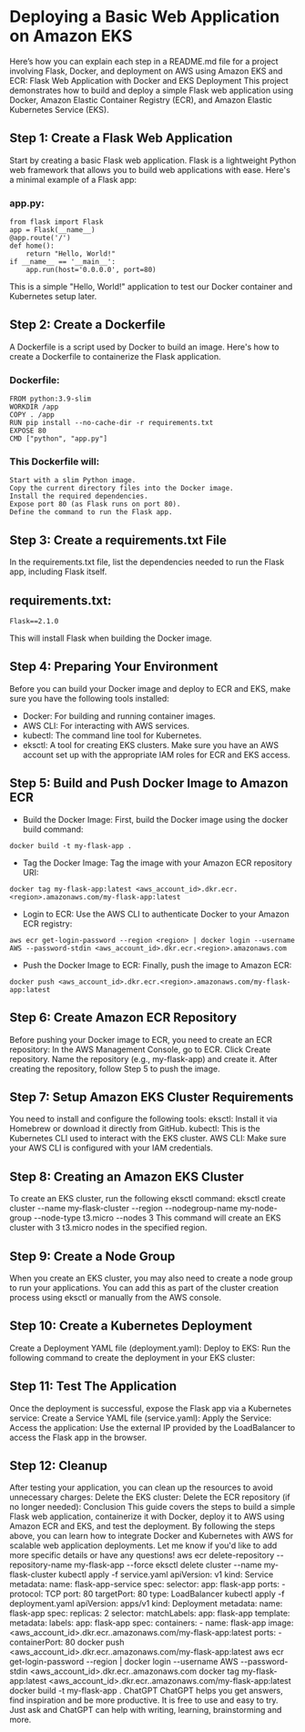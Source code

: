 # Deploying a Basic Web Application on Amazon EKS

Here’s how you can explain each step in a README.md file for a project involving Flask, Docker, and deployment on AWS using Amazon EKS and ECR:
Flask Web Application with Docker and EKS Deployment
This project demonstrates how to build and deploy a simple Flask web application using Docker, Amazon Elastic Container Registry (ECR), and Amazon Elastic Kubernetes Service (EKS).

## Step 1: Create a Flask Web Application
Start by creating a basic Flask web application. Flask is a lightweight Python web framework that allows you to build web applications with ease. 
Here's a minimal example of a Flask app:
### app.py:
```
from flask import Flask
app = Flask(__name__)
@app.route('/')
def home():
    return "Hello, World!"
if __name__ == '__main__':
    app.run(host='0.0.0.0', port=80)
```
This is a simple "Hello, World!" application to test our Docker container and Kubernetes setup later.
## Step 2: Create a Dockerfile
A Dockerfile is a script used by Docker to build an image. Here's how to create a Dockerfile to containerize the Flask application.
### Dockerfile:
```
FROM python:3.9-slim 
WORKDIR /app
COPY . /app
RUN pip install --no-cache-dir -r requirements.txt
EXPOSE 80
CMD ["python", "app.py"]
```
### This Dockerfile will:
    Start with a slim Python image.
    Copy the current directory files into the Docker image.
    Install the required dependencies.
    Expose port 80 (as Flask runs on port 80).
    Define the command to run the Flask app.
## Step 3: Create a requirements.txt File
In the requirements.txt file, list the dependencies needed to run the Flask app, including Flask itself.
## requirements.txt:
```
Flask==2.1.0
```
This will install Flask when building the Docker image.
## Step 4: Preparing Your Environment
Before you can build your Docker image and deploy to ECR and EKS, make sure you have the following tools installed:
- Docker: For building and running container images.
- AWS CLI: For interacting with AWS services.
- kubectl: The command line tool for Kubernetes.
- eksctl: A tool for creating EKS clusters.
Make sure you have an AWS account set up with the appropriate IAM roles for ECR and EKS access.
## Step 5: Build and Push Docker Image to Amazon ECR
- Build the Docker Image: First, build the Docker image using the docker build command:
```
docker build -t my-flask-app .
```
- Tag the Docker Image: Tag the image with your Amazon ECR repository URI:
```
docker tag my-flask-app:latest <aws_account_id>.dkr.ecr.<region>.amazonaws.com/my-flask-app:latest
```
- Login to ECR: Use the AWS CLI to authenticate Docker to your Amazon ECR registry:
```
aws ecr get-login-password --region <region> | docker login --username AWS --password-stdin <aws_account_id>.dkr.ecr.<region>.amazonaws.com
```
- Push the Docker Image to ECR: Finally, push the image to Amazon ECR:
```
docker push <aws_account_id>.dkr.ecr.<region>.amazonaws.com/my-flask-app:latest
```
## Step 6: Create Amazon ECR Repository
Before pushing your Docker image to ECR, you need to create an ECR repository:
In the AWS Management Console, go to ECR.
Click Create repository.
Name the repository (e.g., my-flask-app) and create it.
After creating the repository, follow Step 5 to push the image.
## Step 7: Setup Amazon EKS Cluster Requirements
You need to install and configure the following tools:
eksctl: Install it via Homebrew or download it directly from GitHub.
kubectl: This is the Kubernetes CLI used to interact with the EKS cluster.
AWS CLI: Make sure your AWS CLI is configured with your IAM credentials.
## Step 8: Creating an Amazon EKS Cluster
To create an EKS cluster, run the following eksctl command:
eksctl create cluster --name my-flask-cluster --region <region> --nodegroup-name my-node-group --node-type t3.micro --nodes 3
This command will create an EKS cluster with 3 t3.micro nodes in the specified region.
## Step 9: Create a Node Group
When you create an EKS cluster, you may also need to create a node group to run your applications. You can add this as part of the cluster creation process using eksctl or manually from the AWS console.
## Step 10: Create a Kubernetes Deployment
Create a Deployment YAML file (deployment.yaml):
Deploy to EKS: Run the following command to create the deployment in your EKS cluster:
## Step 11: Test The Application
Once the deployment is successful, expose the Flask app via a Kubernetes service:
Create a Service YAML file (service.yaml):
Apply the Service:
Access the application: Use the external IP provided by the LoadBalancer to access the Flask app in the browser.
## Step 12: Cleanup
After testing your application, you can clean up the resources to avoid unnecessary charges:
Delete the EKS cluster:
Delete the ECR repository (if no longer needed):
Conclusion
This guide covers the steps to build a simple Flask web application, containerize it with Docker, deploy it to AWS using Amazon ECR and EKS, and test the deployment. By following the steps above, you can learn how to integrate Docker and Kubernetes with AWS for scalable web application deployments.
Let me know if you'd like to add more specific details or have any questions!
aws ecr delete-repository --repository-name my-flask-app --force
eksctl delete cluster --name my-flask-cluster
kubectl apply -f service.yaml
apiVersion: v1
kind: Service
metadata:
  name: flask-app-service
spec:
  selector:
    app: flask-app
  ports:
    - protocol: TCP
      port: 80
      targetPort: 80
  type: LoadBalancer
kubectl apply -f deployment.yaml
apiVersion: apps/v1
kind: Deployment
metadata:
  name: flask-app
spec:
  replicas: 2
  selector:
    matchLabels:
      app: flask-app
  template:
    metadata:
      labels:
        app: flask-app
    spec:
      containers:
      - name: flask-app
        image: <aws_account_id>.dkr.ecr.<region>.amazonaws.com/my-flask-app:latest
        ports:
        - containerPort: 80
docker push <aws_account_id>.dkr.ecr.<region>.amazonaws.com/my-flask-app:latest
aws ecr get-login-password --region <region> | docker login --username AWS --password-stdin <aws_account_id>.dkr.ecr.<region>.amazonaws.com
docker tag my-flask-app:latest <aws_account_id>.dkr.ecr.<region>.amazonaws.com/my-flask-app:latest
docker build -t my-flask-app .
ChatGPT
ChatGPT helps you get answers, find inspiration and be more productive. It is free to use and easy to try. Just ask and ChatGPT can help with writing, learning, brainstorming and more.
 
